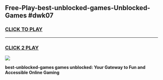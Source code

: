 
## Free-Play-best-unblocked-games-Unblocked-Games #dwk07
<h3>
<a href="https://news.freeplayer.one?title=best-unblocked-games&ref=8M">CLICK TO PLAY</a></h3>
<hr>

<h3>
<a href="https://news.freeplayer.one?title=best-unblocked-games&ref=8M">CLICK 2 PLAY</a>
  
</h3>

<a href="https://news.freeplayer.one?title=best-unblocked-games&ref=8M"><img src="https://clearcache.store/games.png"></a>


**best-unblocked-games games unblocked: Your Gateway to Fun and Accessible Online Gaming**

